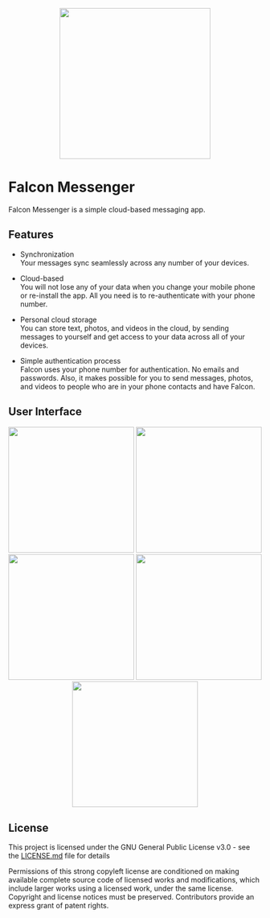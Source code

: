 
<p align="center">
 
 <img src="https://raw.githubusercontent.com/RMizin/PigeonMessenger/master/Pigeon-project/Assets.xcassets/roundedPigeon.imageset/roundedPigeon%402x.png" width="300"/>
 
</p> 

# Falcon Messenger

Falcon Messenger is a simple cloud-based messaging app.


## Features

- Synchronization<br>
Your messages sync seamlessly across any number of your devices.

- Cloud-based<br>
You will not lose any of your data when you change your mobile phone or re-install the app. All you need is to re-authenticate with your phone number.

- Personal cloud storage<br>
You can store text, photos, and videos in the cloud, by sending messages to yourself and get access to your data across all of your devices. 

- Simple authentication process<br>
Falcon uses your phone number for authentication. No emails and passwords.
Also, it makes possible for you to send messages, photos, and videos to people who are in your phone contacts and have Falcon.



## User Interface
 
<p align="center">
 
 <img src="https://raw.githubusercontent.com/RMizin/PigeonMessenger/master/Screenshots/Welcome.png" width="250"/>
 <img src="https://raw.githubusercontent.com/RMizin/PigeonMessenger/master/Screenshots/Contacts.png" width="250"/>
 <img src="https://raw.githubusercontent.com/RMizin/PigeonMessenger/master/Screenshots/Chats.png" width="250"/>
 <img src="https://raw.githubusercontent.com/RMizin/PigeonMessenger/master/Screenshots/ChatLog.png" width="250"/>
 <img src="https://raw.githubusercontent.com/RMizin/PigeonMessenger/master/Screenshots/Settings.png" width="250"/>
 
</p> 



## License

This project is licensed under the GNU General Public License v3.0 - see the [LICENSE.md](https://github.com/RMizin/FalconMessenger/blob/master/LICENSE) file for details

Permissions of this strong copyleft license are conditioned on making available complete source code of licensed works and modifications, which include larger works using a licensed work, under the same license. Copyright and license notices must be preserved. Contributors provide an express grant of patent rights.









